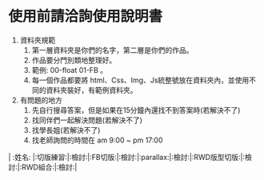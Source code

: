 # 使用前請洽詢使用說明書

1. 資料夾規範
    1. 第一層資料夾是你們的名字，第二層是你們的作品。
    2. 作品要分門別類地整理好。
    2. 範例: 00-float 01-FB 。
    3. 每一個作品都要將 html、Css、Img、Js統整號放在資料夾內，並使用不同的資料夾裝好，有範例資料夾。
2. 有問題的地方
    1. 先自行搜尋答案，但是如果在15分鐘內還找不到答案時(若解決不了)
    2. 找同伴們一起解決問題(若解決不了)
    3. 找學長姐(若解決不了)
    4. 找老師詢問的時間在 am 9:00 ~ pm 17:00
    
| :姓名: |:切版練習:|:檢討:|:FB切版:|:檢討:|:parallax:|:檢討:|:RWD版型切版:|:檢討:|:RWD組合:|:檢討:|